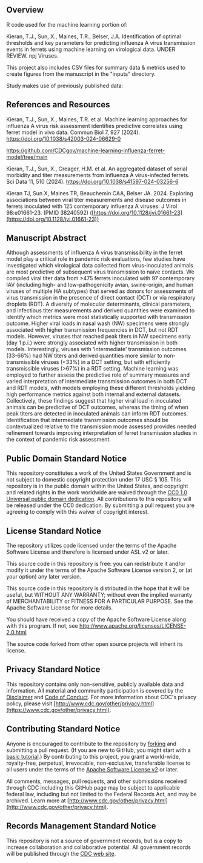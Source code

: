 ## Overview

R code used for the machine learning portion of: 

Kieran, T.J., Sun, X., Maines, T.R., Belser, J.A. Identification of optimal thresholds and key parameters for predicting influenza A virus transmission events in ferrets using machine learning on virological data. UNDER REVIEW. npj Viruses.

This project also includes CSV files for summary data & metrics used to create figures from the manuscript in the "inputs" directory. 

Study makes use of previously published data:
## References and Resources
Kieran, T.J., Sun, X., Maines, T.R. et al. Machine learning approaches for influenza A virus risk assessment identifies predictive correlates using ferret model in vivo data. Commun Biol 7, 927 (2024). https://doi.org/10.1038/s42003-024-06629-0

https://github.com/CDCgov/machine-learning-influenza-ferret-model/tree/main

Kieran, T.J., Sun, X., Creager, H.M. et al. An aggregated dataset of serial morbidity and titer measurements from influenza A virus-infected ferrets. Sci Data 11, 510 (2024). https://doi.org/10.1038/s41597-024-03256-6

Kieran TJ, Sun X, Maines TR, Beauchemin CAA, Belser JA. 2024. Exploring associations between viral titer measurements and disease outcomes in ferrets inoculated with 125 contemporary influenza A viruses. J Virol 98:e01661-23. (PMID 38240592)
([https://doi.org/10.1128/jvi.01661-23](https://doi.org/10.1128/jvi.01661-23))


## Manuscript Abstract
Although assessments of influenza A virus transmissibility in the ferret model play a critical role in pandemic risk evaluations, few studies have investigated which virological data collected from virus-inoculated animals are most predictive of subsequent virus transmission to naïve contacts. We compiled viral titer data from >475 ferrets inoculated with 97 contemporary IAV (including high- and low-pathogenicity avian, swine-origin, and human viruses of multiple HA subtypes) that served as donors for assessments of virus transmission in the presence of direct contact (DCT) or via respiratory droplets (RDT). A diversity of molecular determinants, clinical parameters, and infectious titer measurements and derived quantities were examined to identify which metrics were most statistically supported with transmission outcome. Higher viral loads in nasal wash (NW) specimens were strongly associated with higher transmission frequencies in DCT, but not RDT models. However, viruses that reached peak titers in NW specimens early (day 1 p.i.) were strongly associated with higher transmission in both models. Interestingly, viruses with ‘intermediate’ transmission outcomes (33-66%) had NW titers and derived quantities more similar to non-transmissible viruses (<33%) in a DCT setting, but with efficiently transmissible viruses (>67%) in a RDT setting. Machine learning was employed to further assess the predictive role of summary measures and varied interpretation of intermediate transmission outcomes in both DCT and RDT models, with models employing these different thresholds yielding high performance metrics against both internal and external datasets. Collectively, these findings suggest that higher viral load in inoculated animals can be predictive of DCT outcomes, whereas the timing of when peak titers are detected in inoculated animals can inform RDT outcomes. Identification that intermediate transmission outcomes should be contextualized relative to the transmission mode assessed provides needed refinement towards improving interpretation of ferret transmission studies in the context of pandemic risk assessment.

##
##
##
  
## Public Domain Standard Notice
This repository constitutes a work of the United States Government and is not
subject to domestic copyright protection under 17 USC § 105. This repository is in
the public domain within the United States, and copyright and related rights in
the work worldwide are waived through the [CC0 1.0 Universal public domain dedication](https://creativecommons.org/publicdomain/zero/1.0/).
All contributions to this repository will be released under the CC0 dedication. By
submitting a pull request you are agreeing to comply with this waiver of
copyright interest.

## License Standard Notice
The repository utilizes code licensed under the terms of the Apache Software
License and therefore is licensed under ASL v2 or later.

This source code in this repository is free: you can redistribute it and/or modify it under
the terms of the Apache Software License version 2, or (at your option) any
later version.

This source code in this repository is distributed in the hope that it will be useful, but WITHOUT ANY
WARRANTY; without even the implied warranty of MERCHANTABILITY or FITNESS FOR A
PARTICULAR PURPOSE. See the Apache Software License for more details.

You should have received a copy of the Apache Software License along with this
program. If not, see http://www.apache.org/licenses/LICENSE-2.0.html

The source code forked from other open source projects will inherit its license.

## Privacy Standard Notice
This repository contains only non-sensitive, publicly available data and
information. All material and community participation is covered by the
[Disclaimer](DISCLAIMER.md)
and [Code of Conduct](code-of-conduct.md).
For more information about CDC's privacy policy, please visit [http://www.cdc.gov/other/privacy.html](https://www.cdc.gov/other/privacy.html).

## Contributing Standard Notice
Anyone is encouraged to contribute to the repository by [forking](https://help.github.com/articles/fork-a-repo)
and submitting a pull request. (If you are new to GitHub, you might start with a
[basic tutorial](https://help.github.com/articles/set-up-git).) By contributing
to this project, you grant a world-wide, royalty-free, perpetual, irrevocable,
non-exclusive, transferable license to all users under the terms of the
[Apache Software License v2](http://www.apache.org/licenses/LICENSE-2.0.html) or
later.

All comments, messages, pull requests, and other submissions received through
CDC including this GitHub page may be subject to applicable federal law, including but not limited to the Federal Records Act, and may be archived. Learn more at [http://www.cdc.gov/other/privacy.html](http://www.cdc.gov/other/privacy.html).

## Records Management Standard Notice
This repository is not a source of government records, but is a copy to increase
collaboration and collaborative potential. All government records will be
published through the [CDC web site](http://www.cdc.gov).
